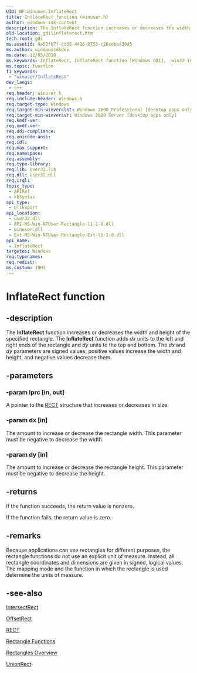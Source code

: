 ```yaml
---
UID: NF:winuser.InflateRect
title: InflateRect function (winuser.h)
author: windows-sdk-content
description: The InflateRect function increases or decreases the width and height of the specified rectangle.
old-location: gdi\inflaterect.htm
tech.root: gdi
ms.assetid: 9a52fb7f-cd35-4426-8753-c26cebef30d5
ms.author: windowssdkdev
ms.date: 12/05/2018
ms.keywords: InflateRect, InflateRect function [Windows GDI], _win32_InflateRect, gdi.inflaterect, winuser/InflateRect
ms.topic: function
f1_keywords: 
 - "winuser/InflateRect"
dev_langs:
 - c++
req.header: winuser.h
req.include-header: Windows.h
req.target-type: Windows
req.target-min-winverclnt: Windows 2000 Professional [desktop apps only]
req.target-min-winversvr: Windows 2000 Server [desktop apps only]
req.kmdf-ver: 
req.umdf-ver: 
req.ddi-compliance: 
req.unicode-ansi: 
req.idl: 
req.max-support: 
req.namespace: 
req.assembly: 
req.type-library: 
req.lib: User32.lib
req.dll: User32.dll
req.irql: 
topic_type:
 - APIRef
 - kbSyntax
api_type:
 - DllExport
api_location:
 - user32.dll
 - API-MS-Win-NTUser-Rectangle-l1-1-0.dll
 - minuser.dll
 - Ext-MS-Win-NTUser-Rectangle-Ext-l1-1-0.dll
api_name:
 - InflateRect
targetos: Windows
req.typenames: 
req.redist: 
ms.custom: 19H1
---
```


# InflateRect function


## -description


The <b>InflateRect</b> function increases or decreases the width and height of the specified rectangle. The <b>InflateRect</b> function adds <i>dx</i> units to the left and right ends of the rectangle and <i>dy</i> units to the top and bottom. The <i>dx</i> and <i>dy</i> parameters are signed values; positive values increase the width and height, and negative values decrease them.


## -parameters




### -param lprc [in, out]

A pointer to the <a href="/windows/desktop/api/windef/ns-windef-rect">RECT</a> structure that increases or decreases in size.


### -param dx [in]

The amount to increase or decrease the rectangle width. This parameter must be negative to decrease the width.


### -param dy [in]

The amount to increase or decrease the rectangle height. This parameter must be negative to decrease the height.


## -returns



If the function succeeds, the return value is nonzero.

If the function fails, the return value is zero.




## -remarks



Because applications can use rectangles for different purposes, the rectangle functions do not use an explicit unit of measure. Instead, all rectangle coordinates and dimensions are given in signed, logical values. The mapping mode and the function in which the rectangle is used determine the units of measure.




## -see-also




<a href="https://docs.microsoft.com/windows/desktop/api/winuser/nf-winuser-intersectrect">IntersectRect</a>



<a href="https://docs.microsoft.com/windows/desktop/api/winuser/nf-winuser-offsetrect">OffsetRect</a>



<a href="/windows/desktop/api/windef/ns-windef-rect">RECT</a>



<a href="https://docs.microsoft.com/windows/desktop/gdi/rectangle-functions">Rectangle Functions</a>



<a href="https://docs.microsoft.com/windows/desktop/gdi/rectangles">Rectangles Overview</a>



<a href="https://docs.microsoft.com/windows/desktop/api/winuser/nf-winuser-unionrect">UnionRect</a>
 

 

